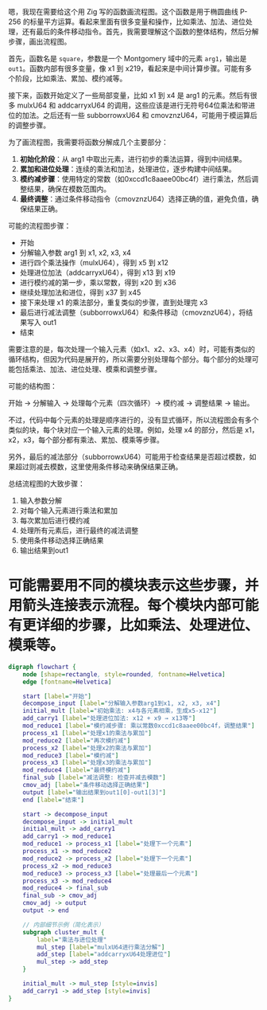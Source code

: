 嗯，我现在需要给这个用 Zig 写的函数画流程图。这个函数是用于椭圆曲线 P-256 的标量平方运算。看起来里面有很多变量和操作，比如乘法、加法、进位处理，还有最后的条件移动指令。首先，我需要理解这个函数的整体结构，然后分解步骤，画出流程图。

首先，函数名是 `square`，参数是一个 Montgomery 域中的元素 `arg1`，输出是 `out1`。函数内部有很多变量，像 x1 到 x219，看起来是中间计算步骤。可能有多个阶段，比如乘法、累加、模约减等。

接下来，函数开始定义了一些局部变量，比如 x1 到 x4 是 arg1 的元素。然后有很多 mulxU64 和 addcarryxU64 的调用，这些应该是进行无符号64位乘法和带进位的加法。之后还有一些 subborrowxU64 和 cmovznzU64，可能用于模运算后的调整步骤。

为了画流程图，我需要将函数分解成几个主要部分：

1. **初始化阶段**：从 arg1 中取出元素，进行初步的乘法运算，得到中间结果。
2. **累加和进位处理**：连续的乘法和加法，处理进位，逐步构建中间结果。
3. **模约减步骤**：使用特定的常数（如0xccd1c8aaee00bc4f）进行乘法，然后调整结果，确保在模数范围内。
4. **最终调整**：通过条件移动指令（cmovznzU64）选择正确的值，避免负值，确保结果正确。

可能的流程图步骤：

- 开始
- 分解输入参数 arg1 到 x1, x2, x3, x4
- 进行四个乘法操作（mulxU64），得到 x5 到 x12
- 处理进位加法（addcarryxU64），得到 x13 到 x19
- 进行模约减的第一步，乘以常数，得到 x20 到 x36
- 继续处理加法和进位，得到 x37 到 x45
- 接下来处理 x1 的乘法部分，重复类似的步骤，直到处理完 x3
- 最后进行减法调整（subborrowxU64）和条件移动（cmovznzU64），将结果写入 out1
- 结束

需要注意的是，每次处理一个输入元素（如x1、x2、x3、x4）时，可能有类似的循环结构，但因为代码是展开的，所以需要分别处理每个部分。每个部分的处理可能包括乘法、加法、进位处理、模乘和调整步骤。

可能的结构图：

开始 -> 分解输入 -> 处理每个元素（四次循环）-> 模约减 -> 调整结果 -> 输出。

不过，代码中每个元素的处理是顺序进行的，没有显式循环，所以流程图会有多个类似的块，每个块对应一个输入元素的处理。例如，处理 x4 的部分，然后是 x1，x2，x3，每个部分都有乘法、累加、模乘等步骤。

另外，最后的减法部分（subborrowxU64）可能用于检查结果是否超过模数，如果超过则减去模数，这里使用条件移动来确保结果正确。

总结流程图的大致步骤：

1. 输入参数分解
2. 对每个输入元素进行乘法和累加
3. 每次累加后进行模约减
4. 处理所有元素后，进行最终的减法调整
5. 使用条件移动选择正确结果
6. 输出结果到out1

可能需要用不同的模块表示这些步骤，并用箭头连接表示流程。每个模块内部可能有更详细的步骤，比如乘法、处理进位、模乘等。
================================================
```dot
digraph flowchart {
    node [shape=rectangle, style=rounded, fontname=Helvetica]
    edge [fontname=Helvetica]

    start [label="开始"]
    decompose_input [label="分解输入参数arg1到x1, x2, x3, x4"]
    initial_mult [label="初始乘法: x4与各元素相乘，生成x5-x12"]
    add_carry1 [label="处理进位加法: x12 + x9 → x13等"]
    mod_reduce1 [label="模约减步骤: 乘以常数0xccd1c8aaee00bc4f，调整结果"]
    process_x1 [label="处理x1的乘法与累加"]
    mod_reduce2 [label="再次模约减"]
    process_x2 [label="处理x2的乘法与累加"]
    mod_reduce3 [label="模约减"]
    process_x3 [label="处理x3的乘法与累加"]
    mod_reduce4 [label="最终模约减"]
    final_sub [label="减法调整: 检查并减去模数"]
    cmov_adj [label="条件移动选择正确结果"]
    output [label="输出结果到out1[0]-out1[3]"]
    end [label="结束"]

    start -> decompose_input
    decompose_input -> initial_mult
    initial_mult -> add_carry1
    add_carry1 -> mod_reduce1
    mod_reduce1 -> process_x1 [label="处理下一个元素"]
    process_x1 -> mod_reduce2
    mod_reduce2 -> process_x2 [label="处理下一个元素"]
    process_x2 -> mod_reduce3
    mod_reduce3 -> process_x3 [label="处理最后一个元素"]
    process_x3 -> mod_reduce4
    mod_reduce4 -> final_sub
    final_sub -> cmov_adj
    cmov_adj -> output
    output -> end

    // 内部细节示例（简化表示）
    subgraph cluster_mult {
        label="乘法与进位处理"
        mul_step [label="mulxU64进行乘法分解"]
        add_step [label="addcarryxU64处理进位"]
        mul_step -> add_step
    }

    initial_mult -> mul_step [style=invis]
    add_carry1 -> add_step [style=invis]
}
```